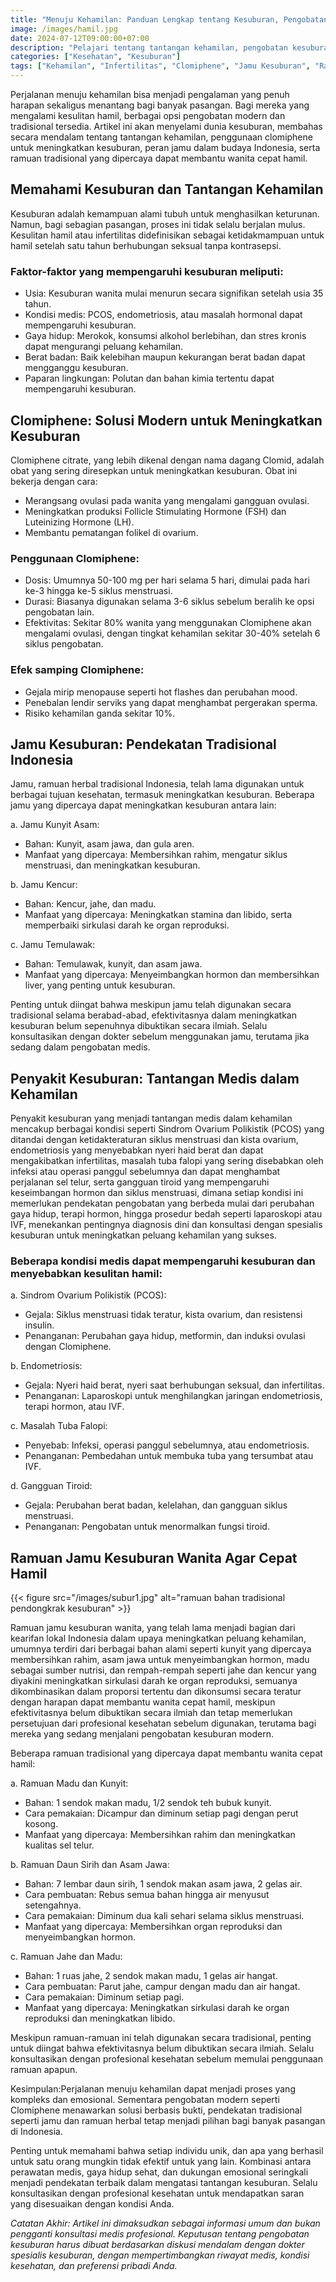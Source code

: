 ```yaml
---
title: "Menuju Kehamilan: Panduan Lengkap tentang Kesuburan, Pengobatan Modern, dan Kearifan Tradisional"
image: /images/hamil.jpg
date: 2024-07-12T09:00:00+07:00
description: "Pelajari tentang tantangan kehamilan, pengobatan kesuburan modern seperti Clomiphene, dan kearifan tradisional jamu Indonesia dalam upaya meningkatkan peluang kehamilan."
categories: ["Kesehatan", "Kesuburan"]
tags: ["Kehamilan", "Infertilitas", "Clomiphene", "Jamu Kesuburan", "Ramuan Tradisional"]
---
```


Perjalanan menuju kehamilan bisa menjadi pengalaman yang penuh harapan sekaligus menantang bagi banyak pasangan. Bagi mereka yang mengalami kesulitan hamil, berbagai opsi pengobatan modern dan tradisional tersedia. Artikel ini akan menyelami dunia kesuburan, membahas secara mendalam tentang tantangan kehamilan, penggunaan clomiphene untuk meningkatkan kesuburan, peran jamu dalam budaya Indonesia, serta ramuan tradisional yang dipercaya dapat membantu wanita cepat hamil.

## Memahami Kesuburan dan Tantangan Kehamilan
    

Kesuburan adalah kemampuan alami tubuh untuk menghasilkan keturunan. Namun, bagi sebagian pasangan, proses ini tidak selalu berjalan mulus. Kesulitan hamil atau infertilitas didefinisikan sebagai ketidakmampuan untuk hamil setelah satu tahun berhubungan seksual tanpa kontrasepsi.

### Faktor-faktor yang mempengaruhi kesuburan meliputi:

*   Usia: Kesuburan wanita mulai menurun secara signifikan setelah usia 35 tahun.
*   Kondisi medis: PCOS, endometriosis, atau masalah hormonal dapat mempengaruhi kesuburan.
*   Gaya hidup: Merokok, konsumsi alkohol berlebihan, dan stres kronis dapat mengurangi peluang kehamilan.
*   Berat badan: Baik kelebihan maupun kekurangan berat badan dapat mengganggu kesuburan.
*   Paparan lingkungan: Polutan dan bahan kimia tertentu dapat mempengaruhi kesuburan.
    

## Clomiphene: Solusi Modern untuk Meningkatkan Kesuburan
    

Clomiphene citrate, yang lebih dikenal dengan nama dagang Clomid, adalah obat yang sering diresepkan untuk meningkatkan kesuburan. Obat ini bekerja dengan cara:

*   Merangsang ovulasi pada wanita yang mengalami gangguan ovulasi.
*   Meningkatkan produksi Follicle Stimulating Hormone (FSH) dan Luteinizing Hormone (LH).
*   Membantu pematangan folikel di ovarium.
    

### Penggunaan Clomiphene:

*   Dosis: Umumnya 50-100 mg per hari selama 5 hari, dimulai pada hari ke-3 hingga ke-5 siklus menstruasi.
*   Durasi: Biasanya digunakan selama 3-6 siklus sebelum beralih ke opsi pengobatan lain.
*   Efektivitas: Sekitar 80% wanita yang menggunakan Clomiphene akan mengalami ovulasi, dengan tingkat kehamilan sekitar 30-40% setelah 6 siklus pengobatan.
    

### Efek samping Clomiphene:

*   Gejala mirip menopause seperti hot flashes dan perubahan mood.
*   Penebalan lendir serviks yang dapat menghambat pergerakan sperma.
*   Risiko kehamilan ganda sekitar 10%.
    

## Jamu Kesuburan: Pendekatan Tradisional Indonesia
    

Jamu, ramuan herbal tradisional Indonesia, telah lama digunakan untuk berbagai tujuan kesehatan, termasuk meningkatkan kesuburan. Beberapa jamu yang dipercaya dapat meningkatkan kesuburan antara lain:

a. Jamu Kunyit Asam:

*   Bahan: Kunyit, asam jawa, dan gula aren.
*   Manfaat yang dipercaya: Membersihkan rahim, mengatur siklus menstruasi, dan meningkatkan kesuburan.
    

b. Jamu Kencur:

*   Bahan: Kencur, jahe, dan madu.
*   Manfaat yang dipercaya: Meningkatkan stamina dan libido, serta memperbaiki sirkulasi darah ke organ reproduksi.
    

c. Jamu Temulawak:

*   Bahan: Temulawak, kunyit, dan asam jawa.
*   Manfaat yang dipercaya: Menyeimbangkan hormon dan membersihkan liver, yang penting untuk kesuburan.
    

Penting untuk diingat bahwa meskipun jamu telah digunakan secara tradisional selama berabad-abad, efektivitasnya dalam meningkatkan kesuburan belum sepenuhnya dibuktikan secara ilmiah. Selalu konsultasikan dengan dokter sebelum menggunakan jamu, terutama jika sedang dalam pengobatan medis.

## Penyakit Kesuburan: Tantangan Medis dalam Kehamilan

Penyakit kesuburan yang menjadi tantangan medis dalam kehamilan mencakup berbagai kondisi seperti Sindrom Ovarium Polikistik (PCOS) yang ditandai dengan ketidakteraturan siklus menstruasi dan kista ovarium, endometriosis yang menyebabkan nyeri haid berat dan dapat mengakibatkan infertilitas, masalah tuba falopi yang sering disebabkan oleh infeksi atau operasi panggul sebelumnya dan dapat menghambat perjalanan sel telur, serta gangguan tiroid yang mempengaruhi keseimbangan hormon dan siklus menstruasi, dimana setiap kondisi ini memerlukan pendekatan pengobatan yang berbeda mulai dari perubahan gaya hidup, terapi hormon, hingga prosedur bedah seperti laparoskopi atau IVF, menekankan pentingnya diagnosis dini dan konsultasi dengan spesialis kesuburan untuk meningkatkan peluang kehamilan yang sukses.

### Beberapa kondisi medis dapat mempengaruhi kesuburan dan menyebabkan kesulitan hamil:

a. Sindrom Ovarium Polikistik (PCOS):

*   Gejala: Siklus menstruasi tidak teratur, kista ovarium, dan resistensi insulin.
*   Penanganan: Perubahan gaya hidup, metformin, dan induksi ovulasi dengan Clomiphene.
    

b. Endometriosis:

*   Gejala: Nyeri haid berat, nyeri saat berhubungan seksual, dan infertilitas.
*   Penanganan: Laparoskopi untuk menghilangkan jaringan endometriosis, terapi hormon, atau IVF.
    

c. Masalah Tuba Falopi:

*   Penyebab: Infeksi, operasi panggul sebelumnya, atau endometriosis.
*   Penanganan: Pembedahan untuk membuka tuba yang tersumbat atau IVF.
    

d. Gangguan Tiroid:

*   Gejala: Perubahan berat badan, kelelahan, dan gangguan siklus menstruasi.
*   Penanganan: Pengobatan untuk menormalkan fungsi tiroid.
    

## Ramuan Jamu Kesuburan Wanita Agar Cepat Hamil

{{< figure src="/images/subur1.jpg" alt="ramuan bahan tradisional pendongkrak kesuburan" >}}
    
Ramuan jamu kesuburan wanita, yang telah lama menjadi bagian dari kearifan lokal Indonesia dalam upaya meningkatkan peluang kehamilan, umumnya terdiri dari berbagai bahan alami seperti kunyit yang dipercaya membersihkan rahim, asam jawa untuk menyeimbangkan hormon, madu sebagai sumber nutrisi, dan rempah-rempah seperti jahe dan kencur yang diyakini meningkatkan sirkulasi darah ke organ reproduksi, semuanya dikombinasikan dalam proporsi tertentu dan dikonsumsi secara teratur dengan harapan dapat membantu wanita cepat hamil, meskipun efektivitasnya belum dibuktikan secara ilmiah dan tetap memerlukan persetujuan dari profesional kesehatan sebelum digunakan, terutama bagi mereka yang sedang menjalani pengobatan kesuburan modern.

Beberapa ramuan tradisional yang dipercaya dapat membantu wanita cepat hamil:

a. Ramuan Madu dan Kunyit:

*   Bahan: 1 sendok makan madu, 1/2 sendok teh bubuk kunyit.
*   Cara pemakaian: Dicampur dan diminum setiap pagi dengan perut kosong.
*   Manfaat yang dipercaya: Membersihkan rahim dan meningkatkan kualitas sel telur.
    

b. Ramuan Daun Sirih dan Asam Jawa:

*   Bahan: 7 lembar daun sirih, 1 sendok makan asam jawa, 2 gelas air.
*   Cara pembuatan: Rebus semua bahan hingga air menyusut setengahnya.
*   Cara pemakaian: Diminum dua kali sehari selama siklus menstruasi.
*   Manfaat yang dipercaya: Membersihkan organ reproduksi dan menyeimbangkan hormon.
    

c. Ramuan Jahe dan Madu:

*   Bahan: 1 ruas jahe, 2 sendok makan madu, 1 gelas air hangat.
*   Cara pembuatan: Parut jahe, campur dengan madu dan air hangat.
*   Cara pemakaian: Diminum setiap pagi.
*   Manfaat yang dipercaya: Meningkatkan sirkulasi darah ke organ reproduksi dan meningkatkan libido.
    

Meskipun ramuan-ramuan ini telah digunakan secara tradisional, penting untuk diingat bahwa efektivitasnya belum dibuktikan secara ilmiah. Selalu konsultasikan dengan profesional kesehatan sebelum memulai penggunaan ramuan apapun.

Kesimpulan:Perjalanan menuju kehamilan dapat menjadi proses yang kompleks dan emosional. Sementara pengobatan modern seperti Clomiphene menawarkan solusi berbasis bukti, pendekatan tradisional seperti jamu dan ramuan herbal tetap menjadi pilihan bagi banyak pasangan di Indonesia. 

Penting untuk memahami bahwa setiap individu unik, dan apa yang berhasil untuk satu orang mungkin tidak efektif untuk yang lain. Kombinasi antara perawatan medis, gaya hidup sehat, dan dukungan emosional seringkali menjadi pendekatan terbaik dalam mengatasi tantangan kesuburan. Selalu konsultasikan dengan profesional kesehatan untuk mendapatkan saran yang disesuaikan dengan kondisi Anda.

*Catatan Akhir: Artikel ini dimaksudkan sebagai informasi umum dan bukan pengganti konsultasi medis profesional. Keputusan tentang pengobatan kesuburan harus dibuat berdasarkan diskusi mendalam dengan dokter spesialis kesuburan, dengan mempertimbangkan riwayat medis, kondisi kesehatan, dan preferensi pribadi Anda.*
